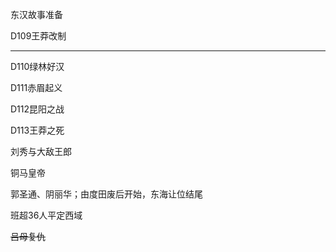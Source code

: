 东汉故事准备

D109王莽改制



-----

D110绿林好汉



D111赤眉起义



D112昆阳之战



D113王莽之死



刘秀与大敌王郎

铜马皇帝



郭圣通、阴丽华；由度田废后开始，东海让位结尾



班超36人平定西域



~~吕母复仇~~